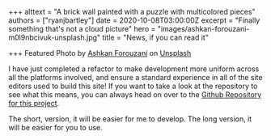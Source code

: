 +++
alttext = "A brick wall painted with a puzzle with multicolored pieces"
authors = ["ryanjbartley"]
date = 2020-10-08T03:00:00Z
excerpt = "Finally something that's not a cloud picture"
hero = "images/ashkan-forouzani-m0l9nbcivuk-unsplash.jpg"
title = "News, if you can read it"

+++
Featured Photo by [Ashkan Forouzani](https://unsplash.com/@ashkfor121?utm_source=unsplash&utm_medium=referral&utm_content=creditCopyText) on [Unsplash](https://unsplash.com/s/photos/puzzle?utm_source=unsplash&utm_medium=referral&utm_content=creditCopyText)

I have just completed a refactor to make development more uniform across all the platforms involved, and ensure a standard experience in all of the site editors used to build this site! If you want to take a look at the repository to see what this means, you can always head on over to the [Github Repository for this project](https://github.com/ryanjbartley/gphugo "gphugo github repository").

The short, version, it will be easier for me to develop. The long version, it will be easier for you to use.